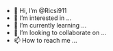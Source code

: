 - 👋 Hi, I’m @Ricsi911
- 👀 I’m interested in ...
- 🌱 I’m currently learning ...
- 💞️ I’m looking to collaborate on ...
- 📫 How to reach me ...

<!---
Ricsi911/Ricsi911 is a ✨ special ✨ repository because its `README.md` (this file) appears on your GitHub profile.
You can click the Preview link to take a look at your changes.

--->
